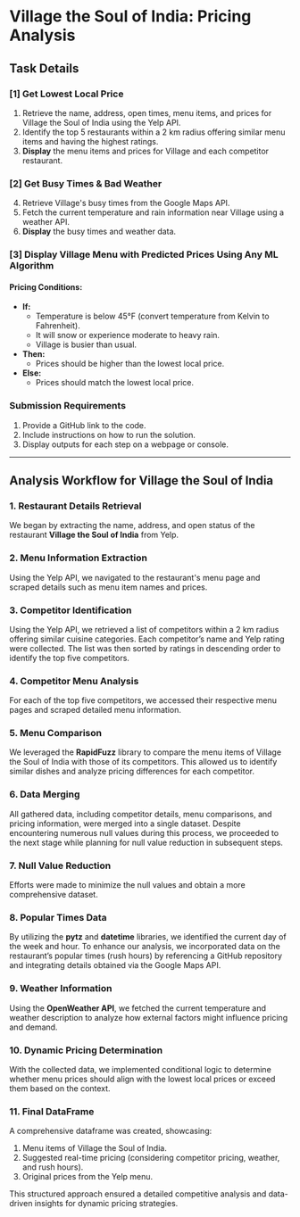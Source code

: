 # Village the Soul of India: Pricing Analysis

## Task Details

### [1] Get Lowest Local Price
1. Retrieve the name, address, open times, menu items, and prices for Village the Soul of India using the Yelp API.
2. Identify the top 5 restaurants within a 2 km radius offering similar menu items and having the highest ratings.
3. **Display** the menu items and prices for Village and each competitor restaurant.

### [2] Get Busy Times & Bad Weather
4. Retrieve Village's busy times from the Google Maps API.
5. Fetch the current temperature and rain information near Village using a weather API.
6. **Display** the busy times and weather data.

### [3] Display Village Menu with Predicted Prices Using Any ML Algorithm
#### Pricing Conditions:
- **If:**
  - Temperature is below 45°F (convert temperature from Kelvin to Fahrenheit).
  - It will snow or experience moderate to heavy rain.
  - Village is busier than usual.
- **Then:**
  - Prices should be higher than the lowest local price.
- **Else:**
  - Prices should match the lowest local price.

### Submission Requirements
1. Provide a GitHub link to the code.
2. Include instructions on how to run the solution.
3. Display outputs for each step on a webpage or console.

---

## Analysis Workflow for Village the Soul of India

### 1. Restaurant Details Retrieval
We began by extracting the name, address, and open status of the restaurant **Village the Soul of India** from Yelp.

### 2. Menu Information Extraction
Using the Yelp API, we navigated to the restaurant's menu page and scraped details such as menu item names and prices.

### 3. Competitor Identification
Using the Yelp API, we retrieved a list of competitors within a 2 km radius offering similar cuisine categories. Each competitor’s name and Yelp rating were collected. The list was then sorted by ratings in descending order to identify the top five competitors.

### 4. Competitor Menu Analysis
For each of the top five competitors, we accessed their respective menu pages and scraped detailed menu information.

### 5. Menu Comparison
We leveraged the **RapidFuzz** library to compare the menu items of Village the Soul of India with those of its competitors. This allowed us to identify similar dishes and analyze pricing differences for each competitor.

### 6. Data Merging
All gathered data, including competitor details, menu comparisons, and pricing information, were merged into a single dataset. Despite encountering numerous null values during this process, we proceeded to the next stage while planning for null value reduction in subsequent steps.

### 7. Null Value Reduction
Efforts were made to minimize the null values and obtain a more comprehensive dataset.

### 8. Popular Times Data
By utilizing the **pytz** and **datetime** libraries, we identified the current day of the week and hour. To enhance our analysis, we incorporated data on the restaurant’s popular times (rush hours) by referencing a GitHub repository and integrating details obtained via the Google Maps API.

### 9. Weather Information
Using the **OpenWeather API**, we fetched the current temperature and weather description to analyze how external factors might influence pricing and demand.

### 10. Dynamic Pricing Determination
With the collected data, we implemented conditional logic to determine whether menu prices should align with the lowest local prices or exceed them based on the context.

### 11. Final DataFrame
A comprehensive dataframe was created, showcasing:
1. Menu items of Village the Soul of India.
2. Suggested real-time pricing (considering competitor pricing, weather, and rush hours).
3. Original prices from the Yelp menu.

This structured approach ensured a detailed competitive analysis and data-driven insights for dynamic pricing strategies.
